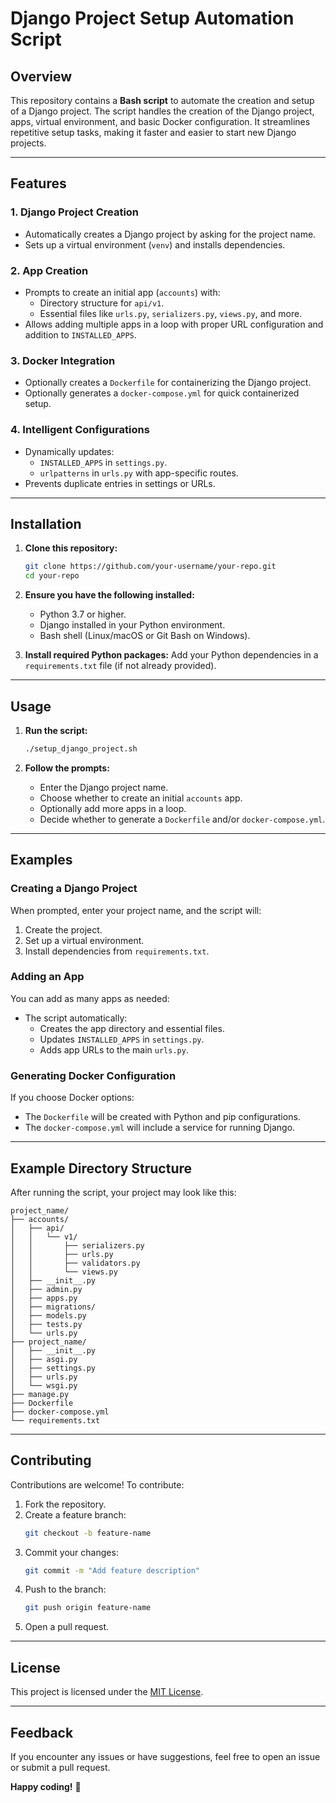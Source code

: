 
# Django Project Setup Automation Script

## Overview

This repository contains a **Bash script** to automate the creation and setup of a Django project. The script handles the creation of the Django project, apps, virtual environment, and basic Docker configuration. It streamlines repetitive setup tasks, making it faster and easier to start new Django projects.

---

## Features

### **1. Django Project Creation**
- Automatically creates a Django project by asking for the project name.
- Sets up a virtual environment (`venv`) and installs dependencies.

### **2. App Creation**
- Prompts to create an initial app (`accounts`) with:
  - Directory structure for `api/v1`.
  - Essential files like `urls.py`, `serializers.py`, `views.py`, and more.
- Allows adding multiple apps in a loop with proper URL configuration and addition to `INSTALLED_APPS`.

### **3. Docker Integration**
- Optionally creates a `Dockerfile` for containerizing the Django project.
- Optionally generates a `docker-compose.yml` for quick containerized setup.

### **4. Intelligent Configurations**
- Dynamically updates:
  - `INSTALLED_APPS` in `settings.py`.
  - `urlpatterns` in `urls.py` with app-specific routes.
- Prevents duplicate entries in settings or URLs.

---

## Installation

1. **Clone this repository:**
   ```bash
   git clone https://github.com/your-username/your-repo.git
   cd your-repo
   ```

2. **Ensure you have the following installed:**
   - Python 3.7 or higher.
   - Django installed in your Python environment.
   - Bash shell (Linux/macOS or Git Bash on Windows).

3. **Install required Python packages:**
   Add your Python dependencies in a `requirements.txt` file (if not already provided).

---

## Usage

1. **Run the script:**
   ```bash
   ./setup_django_project.sh
   ```

2. **Follow the prompts:**
   - Enter the Django project name.
   - Choose whether to create an initial `accounts` app.
   - Optionally add more apps in a loop.
   - Decide whether to generate a `Dockerfile` and/or `docker-compose.yml`.

---

## Examples

### Creating a Django Project
When prompted, enter your project name, and the script will:
1. Create the project.
2. Set up a virtual environment.
3. Install dependencies from `requirements.txt`.

### Adding an App
You can add as many apps as needed:
- The script automatically:
  - Creates the app directory and essential files.
  - Updates `INSTALLED_APPS` in `settings.py`.
  - Adds app URLs to the main `urls.py`.

### Generating Docker Configuration
If you choose Docker options:
- The `Dockerfile` will be created with Python and pip configurations.
- The `docker-compose.yml` will include a service for running Django.

---

## Example Directory Structure

After running the script, your project may look like this:

```
project_name/
├── accounts/
│   ├── api/
│   │   └── v1/
│   │       ├── serializers.py
│   │       ├── urls.py
│   │       ├── validators.py
│   │       └── views.py
│   ├── __init__.py
│   ├── admin.py
│   ├── apps.py
│   ├── migrations/
│   ├── models.py
│   ├── tests.py
│   └── urls.py
├── project_name/
│   ├── __init__.py
│   ├── asgi.py
│   ├── settings.py
│   ├── urls.py
│   └── wsgi.py
├── manage.py
├── Dockerfile
├── docker-compose.yml
└── requirements.txt
```

---

## Contributing

Contributions are welcome! To contribute:
1. Fork the repository.
2. Create a feature branch:
   ```bash
   git checkout -b feature-name
   ```
3. Commit your changes:
   ```bash
   git commit -m "Add feature description"
   ```
4. Push to the branch:
   ```bash
   git push origin feature-name
   ```
5. Open a pull request.

---

## License

This project is licensed under the [MIT License](LICENSE).

---

## Feedback

If you encounter any issues or have suggestions, feel free to open an issue or submit a pull request.

**Happy coding!** 🚀
